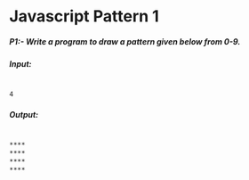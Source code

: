 # Javascript Pattern 1
##### P1:- Write a program to draw a pattern given below from 0-9. 

##### Input:
#
```sh
4
```
##### Output:
#
```sh
****
****
****
****
```